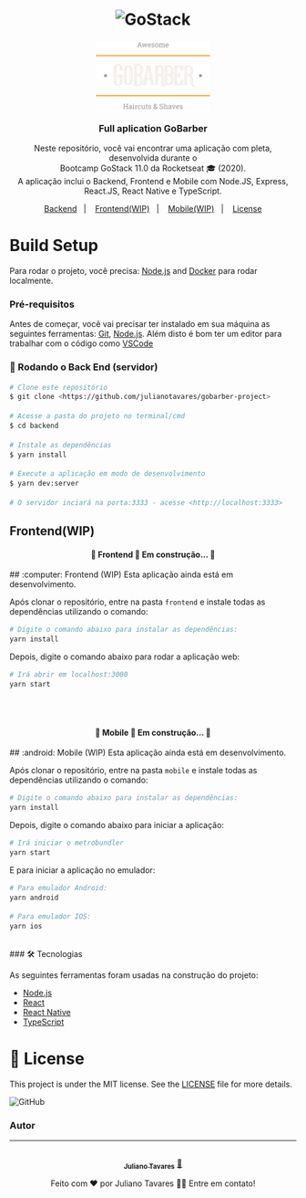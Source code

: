 <h1 align="center">
    <img alt="GoStack" src="https://rocketseat-cdn.s3-sa-east-1.amazonaws.com/bootcamp-header.png" width="200px" />
</h1>

<h3 align="center">
  <img alt="GoStack" src="assets/logo.png" width="200px" /> <br/><br/>
  Full aplication GoBarber
</h3>

<p align="center">Neste repositório, você vai encontrar uma aplicação com pleta, desenvolvida durante o<br/>Bootcamp GoStack 11.0 da Rocketseat 🎓 (2020). <br/> A aplicação inclui o Backend, Frontend e Mobile com Node.JS, Express, React.JS, React Native e TypeScript.</p>

<p align="center">
  <a href="#coffee-back-end">Backend</a>&nbsp;&nbsp;&nbsp;|&nbsp;&nbsp;&nbsp;
  <a href="#computer-front-end">Frontend(WIP)</a>&nbsp;&nbsp;&nbsp;|&nbsp;&nbsp;&nbsp;
  <a href="#iphone-mobile">Mobile(WIP)</a>&nbsp;&nbsp;&nbsp;|&nbsp;&nbsp;&nbsp;
  <a href="#memo-license">License</a>
</p>

# Build Setup

Para rodar o projeto, você precisa: [Node.js](https://nodejs.org/) and [Docker](https://docs.docker.com/install/)  para rodar localmente.

### Pré-requisitos

Antes de começar, você vai precisar ter instalado em sua máquina as seguintes ferramentas:
[Git](https://git-scm.com), [Node.js](https://nodejs.org/en/). 
Além disto é bom ter um editor para trabalhar com o código como [VSCode](https://code.visualstudio.com/)

### 🎲 Rodando o Back End (servidor)

```bash
# Clone este repositório
$ git clone <https://github.com/julianotavares/gobarber-project>

# Acesse a pasta do projeto no terminal/cmd
$ cd backend

# Instale as dependências
$ yarn install

# Execute a aplicação em modo de desenvolvimento
$ yarn dev:server

# O servidor inciará na porta:3333 - acesse <http://localhost:3333>
```

## Frontend(WIP)

<h4 align="center"> 
	🚧  Frontend 🚀 Em construção...  🚧
</h4>
## :computer: Frontend (WIP)
Esta aplicação ainda está em desenvolvimento.
<br>

Após clonar o repositório, entre na pasta `frontend` e instale todas as dependências utilizando o comando:
```bash
# Digite o comando abaixo para instalar as dependências:
yarn install
```
Depois, digite o comando abaixo para rodar a aplicação web:
```bash
# Irá abrir em localhost:3000
yarn start
```
<br>
<br>

<h4 align="center"> 
	🚧  Mobile 🚀 Em construção...  🚧
</h4>
## :android: Mobile (WIP)
Esta aplicação ainda está em desenvolvimento.
<br>

Após clonar o repositório, entre na pasta `mobile` e instale todas as dependências utilizando o comando:
```bash
# Digite o comando abaixo para instalar as dependências:
yarn install
```
Depois, digite o comando abaixo para iniciar a aplicação:
```bash
# Irá iniciar o metrobundler
yarn start
```
E para iniciar a aplicação no emulador:
```bash
# Para emulador Android:
yarn android

# Para emulador IOS:
yarn ios
```
<br>
### 🛠 Tecnologias

As seguintes ferramentas foram usadas na construção do projeto:

- [Node.js](https://nodejs.org/en/)
- [React](https://pt-br.reactjs.org/)
- [React Native](https://reactnative.dev/)
- [TypeScript](https://www.typescriptlang.org/)
  
# :memo: License

This project is under the MIT license. See the [LICENSE](LICENSE.md) file for more details.

![GitHub](https://img.shields.io/github/license/julianotavares/gobarber-project?logo=Licensed)

### Autor
---


<div align="center">
<a href="https://www.linkedin.com/in/julianotavares/">
 <img style="border-radius: 50%" src="https://avatars3.githubusercontent.com/u/38234499?s=460&u=465cde5b2afdf65c5b43d8c0496bde2fa5a7dd1a&v=4" width="100px;" alt=""/>
 <br />
 <sub><b>Juliano Tavares</b></sub></a> <a href="https://www.linkedin.com/in/julianotavares/" title="Juliano Tavares">🚀</a>

Feito com ❤️ por Juliano Tavares 👋🏽 Entre em contato!
</div>

